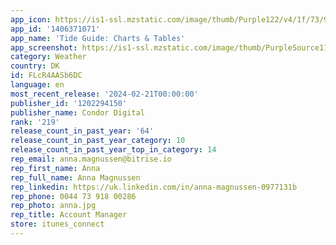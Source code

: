```yaml
---
app_icon: https://is1-ssl.mzstatic.com/image/thumb/Purple122/v4/1f/73/97/1f7397eb-670c-65e0-af81-4b8a2889138f/AppIcon-0-0-1x_U007emarketing-0-7-0-sRGB-85-220.png/1024x1024bb.png
app_id: '1406371071'
app_name: 'Tide Guide: Charts & Tables'
app_screenshot: https://is1-ssl.mzstatic.com/image/thumb/PurpleSource112/v4/e3/3a/bc/e33abcb1-35ad-be15-36c6-b6e108ef8b91/c4aa5f00-f747-4c22-82dc-a814b1aa7583_App_Store_-_6.5_-_1.jpg/1242x2688bb.png
category: Weather
country: DK
id: FLcR4AASb6DC
language: en
most_recent_release: '2024-02-21T00:00:00'
publisher_id: '1202294150'
publisher_name: Condor Digital
rank: '219'
release_count_in_past_year: '64'
release_count_in_past_year_category: 10
release_count_in_past_year_top_in_category: 14
rep_email: anna.magnussen@bitrise.io
rep_first_name: Anna
rep_full_name: Anna Magnussen
rep_linkedin: https://uk.linkedin.com/in/anna-magnussen-0977131b
rep_phone: 0044 73 918 00286
rep_photo: anna.jpg
rep_title: Account Manager
store: itunes_connect
---
```

